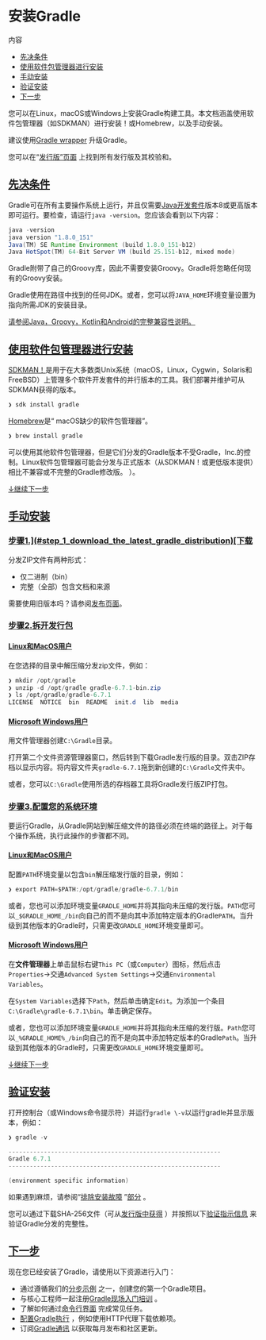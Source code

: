 # 安装Gradle

内容

* [先决条件](#sec_prerequisites)
* [使用软件包管理器进行安装](#installing_with_a_package_manager)
* [手动安装](#installing_manually)
* [验证安装](#sec_running_and_testing_your_installation)
* [下一步](#sec_installation_next_steps)

您可以在Linux，macOS或Windows上安装Gradle构建工具。本文档涵盖使用软件包管理器（如SDKMAN）进行安装！或Homebrew，以及手动安装。

建议使用[Gradle wrapper](/md/gradle_wrapper.md#sec_upgrading_wrapper) 升级Gradle。

您可以在“[发行版”页面](https_//gradle_org/releases) 上找到所有发行版及其校验和。

<h2 id = '#sec_prerequisites'> <a href = '#sec_prerequisites'>先决条件</a> </h2>

Gradle可在所有主要操作系统上运行，并且仅需要[Java开发套件](https://jdk.java.net/)版本8或更高版本即可运行。要检查，请运行`java -version`。您应该会看到以下内容：

```java
java -version
java version "1.8.0_151"
Java(TM) SE Runtime Environment (build 1.8.0_151-b12)
Java HotSpot(TM) 64-Bit Server VM (build 25.151-b12, mixed mode)
```

Gradle附带了自己的Groovy库，因此不需要安装Groovy。Gradle将忽略任何现有的Groovy安装。

Gradle使用在路径中找到的任何JDK。或者，您可以将`JAVA_HOME`环境变量设置为指向所需JDK的安装目录。

[请参阅Java，Groovy，Kotlin和Android的完整兼容性说明。](/md/兼容性说明.md#compatibility)

<h2 id = '#installing_with_a_package_manager'> <a href = '#installing_with_a_package_manager'>使用软件包管理器进行安装</a> </h2>

[SDKMAN！](http://sdkman.io)是用于在大多数类Unix系统（macOS，Linux，Cygwin，Solaris和FreeBSD）上管理多个软件开发套件的并行版本的工具。我们部署并维护可从SDKMAN获得的版本。

```java
❯ sdk install gradle
```

[Homebrew](http://brew.sh)是“ macOS缺少的软件包管理器”。

```java
❯ brew install gradle
```

可以使用其他软件包管理器，但是它们分发的Gradle版本不受Gradle，Inc.的控制。Linux软件包管理器可能会分发与正式版本（从SDKMAN！或更低版本提供）相比不兼容或不完整的Gradle修改版。 ）。

[↓继续下一步](#sec_installation_next_steps)

<h2 id = '#installing_manually'> <a href = '#installing_manually'>手动安装</a> </h2>

<h3 id = 'https_//gradle_org/releases'> <a href = 'https_//gradle_org/releases'>步骤1.](#step_1_download_the_latest_gradle_distribution)[下载</a> </h3>

分发ZIP文件有两种形式：

* 仅二进制（bin）
* 完整（全部）包含文档和来源

需要使用旧版本吗？请参阅[发布页面](https_//gradle_org/releases)。

<h3 id = '#step_2_unpack_the_distribution'> <a href = '#step_2_unpack_the_distribution'>步骤2.拆开发行包</a> </h3>

<h4 id = '#linux_macos_users'> <a href = '#linux_macos_users'>Linux和MacOS用户</a> </h4>

在您选择的目录中解压缩分发zip文件，例如：
```java
❯ mkdir /opt/gradle
❯ unzip -d /opt/gradle gradle-6.7.1-bin.zip
❯ ls /opt/gradle/gradle-6.7.1
LICENSE  NOTICE  bin  README  init.d  lib  media
```
<h4 id = '#microsoft_windows_users'> <a href = '#microsoft_windows_users'>Microsoft Windows用户</a> </h4>

用文件管理器创建`C:\Gradle`目录。

打开第二个文件资源管理器窗口，然后转到下载Gradle发行版的目录。双击ZIP存档以显示内容。将内容文件夹`gradle-6.7.1`拖到新创建的`C:\Gradle`文件夹中。

或者，您可以`C:\Gradle`使用所选的存档器工具将Gradle发行版ZIP打包。

<h3 id = '#step_3_configure_your_system_environment'> <a href = '#step_3_configure_your_system_environment'>步骤3.配置您的系统环境</a> </h3>

要运行Gradle，从Gradle网站到解压缩文件的路径必须在终端的路径上。对于每个操作系统，执行此操作的步骤都不同。

<h4 id = '#linux_macos_users_2'> <a href = '#linux_macos_users_2'>Linux和MacOS用户</a> </h4>

配置`PATH`环境变量以包含`bin`解压缩发行版的目录，例如：
```java
❯ export PATH=$PATH:/opt/gradle/gradle-6.7.1/bin
```
或者，您也可以添加环境变量`GRADLE_HOME`并将其指向未压缩的发行版。`PATH`您可以`_$GRADLE_HOME_/bin`向自己的而不是向其中添加特定版本的Gradle`PATH`。当升级到其他版本的Gradle时，只需更改`GRADLE_HOME`环境变量即可。

<h4 id = '#microsoft_windows_users_2'> <a href = '#microsoft_windows_users_2'>Microsoft Windows用户</a> </h4>

在**文件管理器**上单击鼠标右键`This PC`（或`Computer`）图标，然后点击`Properties`→交通`Advanced System Settings`→交通`Environmental Variables`。

在`System Variables`选择下`Path`，然后单击确定`Edit`。为添加一个条目`C:\Gradle\gradle-6.7.1\bin`。单击确定保存。

或者，您也可以添加环境变量`GRADLE_HOME`并将其指向未压缩的发行版。`Path`您可以`_%GRADLE_HOME%_/bin`向自己的而不是向其中添加特定版本的Gradle`Path`。当升级到其他版本的Gradle时，只需更改`GRADLE_HOME`环境变量即可。

[↓继续下一步](#sec_installation_next_steps)

<h2 id = '#sec_running_and_testing_your_installation'> <a href = '#sec_running_and_testing_your_installation'>验证安装</a> </h2>

打开控制台（或Windows命令提示符）并运行`gradle \-v`以运行gradle并显示版本，例如：

```java
❯ gradle -v

------------------------------------------------------------
Gradle 6.7.1
------------------------------------------------------------

(environment specific information)
```
如果遇到麻烦，请参阅“[排除安装故障](/md/对构建进行故障排除.md#sec_troubleshooting_installation) ”[部分](/md/对构建进行故障排除.md#sec_troubleshooting_installation) 。


您可以通过下载SHA-256文件（可从[发行版中获得](https_//gradle_org/releases) ）并按照以下[验证指示信息](/md/gradle_wrapper.md#sec_verification) 来验证Gradle分发的完整性。

<h2 id = '#sec_installation_next_steps'> <a href = '#sec_installation_next_steps'>下一步</a> </h2>

现在您已经安装了Gradle，请使用以下资源进行入门：

* 通过遵循我们的[分步示例](https://docs.gradle.org/6.7.1/samples/index.html) 之一，创建您的第一个Gradle项目。
* 与核心工程师一起注册[Gradle现场入门培训](https://gradle.org/training/intro-to-gradle/) 。
* 了解如何通过[命令行界面](/md/命令行界面.md#command_line_interface) 完成常见任务。
* [配置Gradle执行](/md/Gradle环境搭建.md#build_environment) ，例如使用HTTP代理下载依赖项。
* 订阅[Gradle通讯](https://newsletter.gradle.com/) 以获取每月发布和社区更新。

